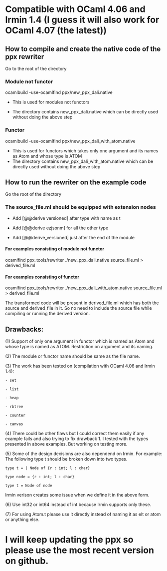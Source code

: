 # Compatible with OCaml 4.06 and Irmin 1.4 (I guess it will also work for OCaml 4.07 (the latest))

## How to compile and create the native code of the ppx rewriter 
Go to the root of the directory 

### Module not functor
ocamlbuild -use-ocamlfind ppx/new_ppx_dali.native 

- This is used for modules not functors

- The directory contains new_ppx_dali.native which can be directly used without doing the above step

### Functor
ocamlbuild -use-ocamlfind ppx/new_ppx_dali_with_atom.native

- This is used for functors which takes only one argument and its names as Atom and whose type is ATOM
- The directory contains new_ppx_dali_with_atom.native which can be directly used without doing the above step


## How to run the rewriter on the example code
Go the root of the directory

### The source_file.ml should be equipped with extension nodes 

- Add [@@derive versioned] after type with name as t 

- Add [@@derive ezjsonm] for all the other type 

- Add [@@derive_versioned] just after the end of the module 

#### For examples consisting of module not functor 
ocamlfind ppx_tools/rewriter ./new_ppx_dali.native source_file.ml > derived_file.ml

#### For examples consisting of functor 
ocamlfind ppx_tools/rewriter ./new_ppx_dali_with_atom.native source_file.ml > derived_file.ml

The transformed code will be present in derived_file.ml which has both the source and derived_file in it. So no need to include the source file while compiling or running the derived version.

## Drawbacks:
(1) Support of only one argument in functor which is named as Atom and whose type is named as ATOM. Restriction on argument and its naming.

(2) The module or functor name should be same as the file name.

(3) The work has been tested on (compilation with OCaml 4.06 and Irmin 1.4):

    - set 
    
    - list
    
    - heap
    
    - rbtree 
    
    - counter 
    
    - canvas
    
(4) There could be other flaws but I could correct them easily if any example fails and also trying to fix drawback 1. I     tested with the types presented in above examples. But working on testing more. 

(5) Some of the design decisions are also dependend on Irmin. For example: The following type t should be broken down into two types.

    
    type t = | Node of {r : int; l : char}
    
    type node = {r : int; l : char}
    
    type t = Node of node

Irmin verison creates some issue when we define it in the above form.

(6) Use int32 or int64 instead of int because Irmin supports only these. 

(7) For using Atom.t please use it directly instead of naming it as elt or atom or anything else.
    
# I will keep updating the ppx so please use the most recent version on github.
